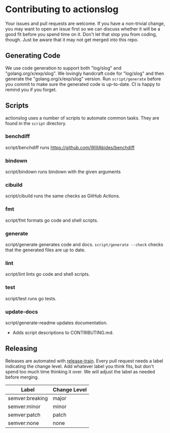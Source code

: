 # Contributing to actionslog

Your issues and pull requests are welcome. If you have a non-trivial change, you may want to open an issue first so we
can discuss whether it will be a good fit before you spend time on it. Don't let that stop you from coding, though. Just
be aware that it may not get merged into this repo.

## Generating Code

We use code generation to support both "log/slog" and "golang.org/x/exp/slog". We lovingly handcraft code for "log/slog"
and then generate the "golang.org/x/exp/slog" version. Run `script/generate` before you commit to make sure the
generated code is up-to-date. CI is happy to remind you if you forget.

## Scripts

actionslog uses a number of scripts to automate common tasks. They are found in the
`script` directory.

<!--- start script descriptions --->

### benchdiff

script/benchdiff runs https://github.com/WillAbides/benchdiff

### bindown

script/bindown runs bindown with the given arguments

### cibuild

script/cibuild runs the same checks as GitHub Actions.

### fmt

script/fmt formats go code and shell scripts.

### generate

script/generate generates code and docs.
`script/generate --check` checks that the generated files are up to date.

### lint

script/lint lints go code and shell scripts.

### test

script/test runs go tests.

### update-docs

script/generate-readme updates documentation.
- Adds script descriptions to CONTRIBUTING.md.

<!--- end script descriptions --->

## Releasing

Releases are automated with [release-train](https://github.com/WillAbides/release-train). Every pull request needs a
label indicating the change level. Add whatever label you think fits, but don't spend too much time thinking it over. We
will adjust the label as needed before merging.

| Label           | Change Level |
|-----------------|--------------|
| semver:breaking | major        |
| semver:minor    | minor        |
| semver:patch    | patch        |
| semver:none     | none         |
